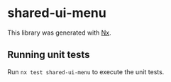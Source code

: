 # shared-ui-menu

This library was generated with [Nx](https://nx.dev).

## Running unit tests

Run `nx test shared-ui-menu` to execute the unit tests.
